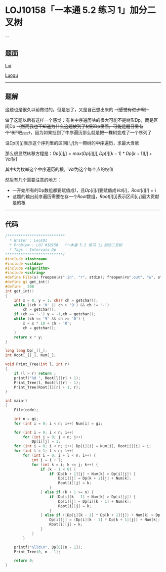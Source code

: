 # LOJ10158「一本通 5.2 练习 1」加分二叉树

--

## 题面

[Loj](https://loj.ac/problem/10158)

[Luogu](https://www.luogu.org/problemnew/show/P1040)

---

## 题解

这题也是很久以前做过的，但是忘了，又是自己想出来的 ~~（感觉有进步啊）~~

做了这题以后有这样一个感觉：有关中序遍历啥的很大可能不是树形Dp，而是区间Dp ~~（然而我也不知道为什么这题放到了树形Dp里面，可能是题目里有个“树”吧。。。）~~，因为如果扯到了中序遍历那么就是把一棵树变成了一个序列了

设$Dp[i][j]$表示这个序列里的区间$[i, j]$为一颗树的中序遍历，求最大贡献

那么很显然转移方程是：$Dp[i][j] = max(Dp[i][j], Dp[i][k - 1] * Dp[k + 1][j] + Val[k]$

其中$k$为枚举这个中序遍历的根，$Val$为这个每个点的权值

然后有几个需要注意的地方：

- 一开始所有的Dp数组都要赋值成1，且$Dp[i][i]$要赋值成$Val[i]$，$Root[i][i] = i$
- 这题的输出前序遍历需要在存一个$Root$数组，$Root[i][j]$表示区间$[i, j]$最大贡献是的根

---

## 代码

```c++
/**************************
  * Writer : Leo101
  * Problem : LOJ #10158. 「一本通 5.2 练习 1」加分二叉树
  * Tags : Intervals Dp
**************************/
#include <iostream>
#include <cstdio>
#include <algorithm>
#include <cstring>
#define File(s) freopen(#s".in", "r", stdin); freopen(#s".out", "w", stdout)
#define gi get_int()
#define _ 300
int get_int()
{
	int x = 0, y = 1; char ch = getchar();
	while ((ch < '0' || ch > '9') && ch != '-')
		ch = getchar();
	if (ch == '-') y = -1,ch = getchar();
	while (ch <= '9' && ch >= '0') {
		x = x * 10 + ch - '0';
		ch = getchar();
	}
	return x * y;
}

long long Dp[_][_];
int Root[_][_], Num[_];

void Print_Tree(int l, int r)
{
	if (l > r) return ;
	printf("%d ", Root[l][r] + 1);
	Print_Tree(l, Root[l][r] - 1);
	Print_Tree(Root[l][r] + 1, r);
}

int main()
{
	File(code);

	int n = gi;
	for (int i = 0; i < n; i++) Num[i] = gi;

	for (int i = 0; i < n; i++)
		for (int j = 0; j < n; j++) 
			Dp[i][j] = 1;
	for (int i = 0; i < n; i++) Dp[i][i] = Num[i], Root[i][i] = i;
	for (int l = 1; l < n; l++) 
		for (int i = 0; i + l < n; i++) {
			int j = i + l;
			for (int k = i; k <= j; k++) {
				if (k - 1 < 0) {
					if (Dp[k + 1][j] + Num[k] > Dp[i][j]) {
						Dp[i][j] = Dp[k + 1][j] + Num[k];
						Root[i][j] = k;
					}
				} else if (k + 1 >= n) {
					if (Dp[i][k - 1] + Num[k] > Dp[i][j]) {
						Dp[i][j] = Dp[i][k - 1] + Num[k];
						Root[i][j] = k;
					}
				} else if ((Dp[i][k - 1] * Dp[k + 1][j]) + Num[k] > Dp[i][j]) {
					Dp[i][j] = (Dp[i][k - 1] * Dp[k + 1][j]) + Num[k];
					Root[i][j] = k;
				}
			}
		}

	printf("%lld\n", Dp[0][n - 1]);
	Print_Tree(0, n - 1);

	return 0;
}
```